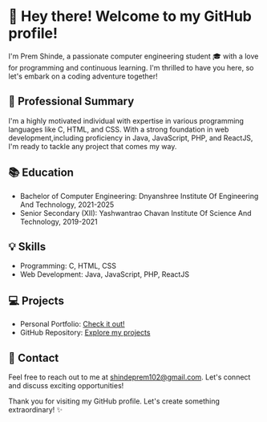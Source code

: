 # 👋 Hey there! Welcome to my GitHub profile! 

I'm Prem Shinde, a passionate computer engineering student 🎓 with a love for programming and continuous learning. I'm thrilled to have you here, so let's embark on a coding adventure together! 

## 💼 Professional Summary

I'm a highly motivated individual with expertise in various programming languages like C, HTML, and CSS. With a strong foundation in web development,including proficiency in Java, JavaScript, PHP, and ReactJS, I'm ready to tackle any project that comes my way. 

## 📚 Education

- Bachelor of Computer Engineering: Dnyanshree Institute Of Engineering And Technology, 2021-2025
- Senior Secondary (XII): Yashwantrao Chavan Institute Of Science And Technology, 2019-2021


## 💡 Skills

- Programming: C, HTML, CSS
- Web Development: Java, JavaScript, PHP, ReactJS
## 💻 Projects

- Personal Portfolio: [Check it out!](https://premshinde-portfolio.netlify.app/)
- GitHub Repository: [Explore my projects](https://github.com/PremShinde-2013)

## 📧 Contact

Feel free to reach out to me at shindeprem102@gmail.com. Let's connect and discuss exciting opportunities!

Thank you for visiting my GitHub profile. Let's create something extraordinary! ✨
